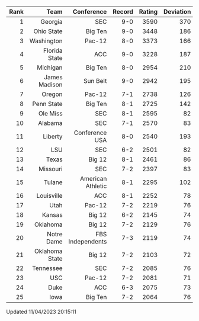 | Rank  | Team                 | Conference           | Record   | Rating | Deviation |
| ---:  | ---:                 | ---:                 | ---:     | ---:   | ---:      |
| 1     | Georgia              | SEC                  | 9-0      | 3590   | 370       |
| 2     | Ohio State           | Big Ten              | 9-0      | 3448   | 186       |
| 3     | Washington           | Pac-12               | 8-0      | 3373   | 166       |
| 4     | Florida State        | ACC                  | 9-0      | 3228   | 187       |
| 5     | Michigan             | Big Ten              | 8-0      | 2954   | 210       |
| 6     | James Madison        | Sun Belt             | 9-0      | 2942   | 195       |
| 7     | Oregon               | Pac-12               | 7-1      | 2738   | 126       |
| 8     | Penn State           | Big Ten              | 8-1      | 2725   | 142       |
| 9     | Ole Miss             | SEC                  | 8-1      | 2595   | 82        |
| 10    | Alabama              | SEC                  | 7-1      | 2570   | 83        |
| 11    | Liberty              | Conference USA       | 8-0      | 2540   | 193       |
| 12    | LSU                  | SEC                  | 6-2      | 2501   | 82        |
| 13    | Texas                | Big 12               | 8-1      | 2461   | 86        |
| 14    | Missouri             | SEC                  | 7-2      | 2397   | 83        |
| 15    | Tulane               | American Athletic    | 8-1      | 2295   | 102       |
| 16    | Louisville           | ACC                  | 8-1      | 2252   | 78        |
| 17    | Utah                 | Pac-12               | 7-2      | 2219   | 76        |
| 18    | Kansas               | Big 12               | 6-2      | 2145   | 74        |
| 19    | Oklahoma             | Big 12               | 7-2      | 2129   | 76        |
| 20    | Notre Dame           | FBS Independents     | 7-3      | 2119   | 74        |
| 21    | Oklahoma State       | Big 12               | 7-2      | 2103   | 72        |
| 22    | Tennessee            | SEC                  | 7-2      | 2085   | 76        |
| 23    | USC                  | Pac-12               | 7-2      | 2081   | 71        |
| 24    | Duke                 | ACC                  | 6-3      | 2075   | 73        |
| 25    | Iowa                 | Big Ten              | 7-2      | 2064   | 76        |

Updated 11/04/2023 20:15:11
